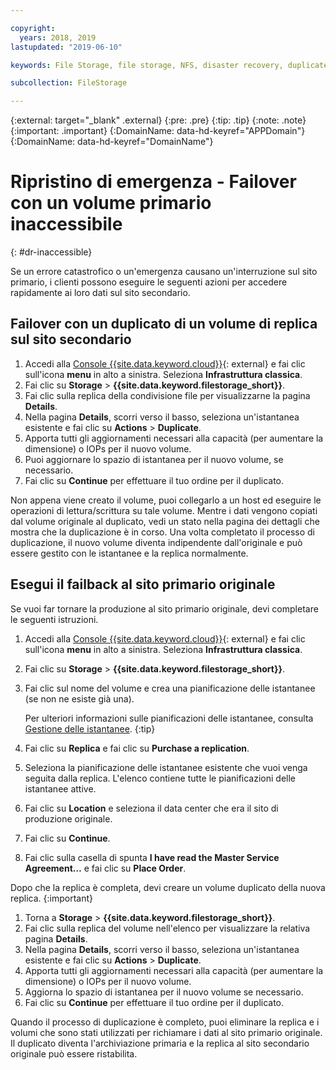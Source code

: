 ```yaml
---

copyright:
  years: 2018, 2019
lastupdated: "2019-06-10"

keywords: File Storage, file storage, NFS, disaster recovery, duplicate volume, replica volume, failover, failback,

subcollection: FileStorage

---
```

{:external: target="_blank" .external}
{:pre: .pre}
{:tip: .tip}
{:note: .note}
{:important: .important}
{:DomainName: data-hd-keyref="APPDomain"}
{:DomainName: data-hd-keyref="DomainName"}


# Ripristino di emergenza - Failover con un volume primario inaccessibile
{: #dr-inaccessible}

Se un errore catastrofico o un'emergenza causano un'interruzione sul sito primario, i clienti possono eseguire le seguenti azioni per accedere rapidamente ai loro dati sul sito secondario.

## Failover con un duplicato di un volume di replica sul sito secondario

1. Accedi alla [Console {{site.data.keyword.cloud}}](https://{DomainName}/){: external} e fai clic sull'icona **menu** in alto a sinistra. Seleziona **Infrastruttura classica**.
2. Fai clic su **Storage** > **{{site.data.keyword.filestorage_short}}**.
3. Fai clic sulla replica della condivisione file per visualizzarne la pagina **Details**.
4. Nella pagina **Details**, scorri verso il basso, seleziona un'istantanea esistente e fai clic su **Actions** > **Duplicate**.
5. Apporta tutti gli aggiornamenti necessari alla capacità (per aumentare la dimensione) o IOPs per il nuovo volume.
6. Puoi aggiornare lo spazio di istantanea per il nuovo volume, se necessario.
7. Fai clic su **Continue** per effettuare il tuo ordine per il duplicato.

Non appena viene creato il volume, puoi collegarlo a un host ed eseguire le operazioni di lettura/scrittura su tale volume. Mentre i dati vengono copiati dal volume originale al duplicato, vedi un stato nella pagina dei dettagli che mostra che la duplicazione è in corso. Una volta completato il processo di duplicazione, il nuovo volume diventa indipendente dall'originale e può essere gestito con le istantanee e la replica normalmente.

## Esegui il failback al sito primario originale

Se vuoi far tornare la produzione al sito primario originale, devi completare le seguenti istruzioni.

1. Accedi alla [Console {{site.data.keyword.cloud}}](https://{DomainName}/){: external} e fai clic sull'icona **menu** in alto a sinistra. Seleziona **Infrastruttura classica**.
2. Fai clic su **Storage** > **{{site.data.keyword.filestorage_short}}**.
3. Fai clic sul nome del volume e crea una pianificazione delle istantanee (se non ne esiste già una).

   Per ulteriori informazioni sulle pianificazioni delle istantanee, consulta [Gestione delle istantanee](/docs/infrastructure/FileStorage?topic=FileStorage-managingSnapshots#addschedule).
   {:tip}
4. Fai clic su **Replica** e fai clic su **Purchase a replication**.
5. Seleziona la pianificazione delle istantanee esistente che vuoi venga seguita dalla replica. L'elenco contiene tutte le pianificazioni delle istantanee attive.
6. Fai clic su **Location** e seleziona il data center che era il sito di produzione originale.
7. Fai clic su **Continue**.
8. Fai clic sulla casella di spunta **I have read the Master Service Agreement…** e fai clic su **Place Order**.

Dopo che la replica è completa, devi creare un volume duplicato della nuova replica.
{:important}

1. Torna a **Storage** > **{{site.data.keyword.filestorage_short}}**.
2. Fai clic sulla replica del volume nell'elenco per visualizzare la relativa pagina **Details**.
3. Nella pagina **Details**, scorri verso il basso, seleziona un'istantanea esistente e fai clic su **Actions** > **Duplicate**.
4. Apporta tutti gli aggiornamenti necessari alla capacità (per aumentare la dimensione) o IOPs per il nuovo volume.
5. Aggiorna lo spazio di istantanea per il nuovo volume se necessario.
6. Fai clic su **Continue** per effettuare il tuo ordine per il duplicato.

Quando il processo di duplicazione è completo, puoi eliminare la replica e i volumi che sono stati utilizzati per richiamare i dati al sito primario originale. Il duplicato diventa l'archiviazione primaria e la replica al sito secondario originale può essere ristabilita.
